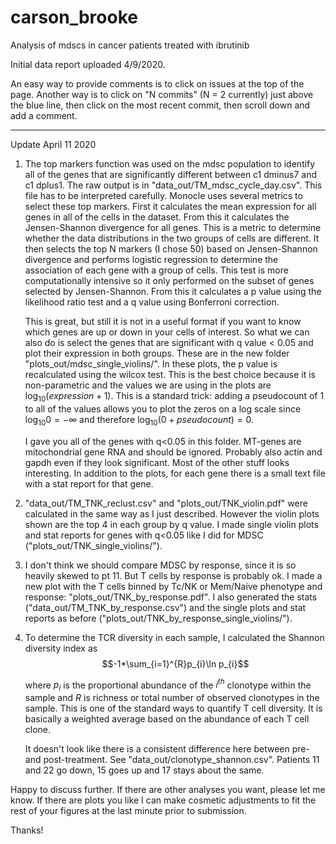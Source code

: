 # carson_brooke
Analysis of mdscs in cancer patients treated with ibrutinib

Initial data report uploaded 4/9/2020.  

An easy way to provide comments is to click on issues at the top of the page.  Another way is to click on "N commits" (N = 2 currently) just above the blue line, then click on the most recent commit, then scroll down and add a comment.

--------------------------------------------
Update April 11 2020

1. The top markers function was used on the mdsc population to identify all of the genes that are significantly different between c1 dminus7 and c1 dplus1.  The raw output is in "data_out/TM_mdsc_cycle_day.csv".  This file has to be interpreted carefully.  Monocle uses several metrics to select these top markers.  First it calculates the mean expression for all genes in all of the cells in the dataset.  From this it calculates the Jensen-Shannon divergence for all genes.  This is a metric to determine whether the data distributions in the two groups of cells are different.  It then selects the top N markers (I chose 50) based on Jensen-Shannon divergence and performs logistic regression to determine the association of each gene with a group of cells.  This test is more computationally intensive so it only performed on the subset of genes selected by Jensen-Shannon. From this it calculates a p value using the likelihood ratio test and a q value using Bonferroni correction.  

    This is great, but still it is not in a useful format if you want to know which genes are up or down in your cells of interest.  So what we can also do is select the genes that are significant with q value < 0.05 and plot their expression in both groups.  These are in the new folder "plots_out/mdsc_single_violins/".  In these plots, the p value is recalculated using the wilcox test.  This is the best choice because it is non-parametric and the values we are using in the plots are $\log_{10}(expression + 1)$.  This is a standard trick:  adding a pseudocount of 1 to all of the values allows you to plot the zeros on a log scale since $\log_{10}0 = -\infty$ and therefore $\log_{10}(0+pseudocount) = 0$.

    I gave you all of the genes with q<0.05 in this folder.  MT-genes are mitochondrial gene RNA and should be ignored.  Probably also actin and gapdh even if they look significant.  Most of the other stuff looks interesting.  In addition to the plots, for each gene there is a small text file with a stat report for that gene.

2.  "data_out/TM_TNK_reclust.csv" and "plots_out/TNK_violin.pdf" were calculated in the same way as I just described.  However the violin plots shown are the top 4 in each group by q value.  I made single violin plots and stat reports for genes with q<0.05 like I did for MDSC ("plots_out/TNK_single_violins/").

3.  I don't think we should compare MDSC by response, since it is so heavily skewed to pt 11.  But T cells by response is probably ok.  I made a new plot with the T cells binned by Tc/NK or Mem/Naive phenotype and response: "plots_out/TNK_by_response.pdf".  I also generated the stats ("data_out/TM_TNK_by_response.csv") and the single plots and stat reports as before ("plots_out/TNK_by_response_single_violins/").

4.  To determine the TCR diversity in each sample, I calculated the Shannon diversity index as $$-1*\sum_{i=1}^{R}p_{i}\ln p_{i}$$

    where $p_{i}$ is the proportional abundance of the $i^{th}$ clonotype within the sample and $R$ is richness or total number of observed clonotypes in the sample.  This is one of the standard ways to quantify T cell diversity.  It is basically a weighted average based on the abundance of each T cell clone.  
    
    It doesn't look like there is a consistent difference here between pre- and post-treatment.  See "data_out/clonotype_shannon.csv".  Patients 11 and 22 go down, 15 goes up and 17 stays about the same.  
    
Happy to discuss further.  If there are other analyses you want, please let me know.  If there are plots you like I can make cosmetic adjustments to fit the rest of your figures at the last minute prior to submission. 

Thanks!